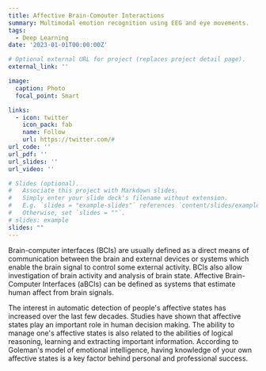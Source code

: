 ```yaml
---
title: Affective Brain-Comouter Interactions
summary: Multimodal emotion recognition using EEG and eye movements.
tags:
  - Deep Learning
date: '2023-01-01T00:00:00Z'

# Optional external URL for project (replaces project detail page).
external_link: ''

image:
  caption: Photo
  focal_point: Smart

links:
  - icon: twitter
    icon_pack: fab
    name: Follow
    url: https://twitter.com/#
url_code: ''
url_pdf: ''
url_slides: ''
url_video: ''

# Slides (optional).
#   Associate this project with Markdown slides.
#   Simply enter your slide deck's filename without extension.
#   E.g. `slides = "example-slides"` references `content/slides/example-slides.md`.
#   Otherwise, set `slides = ""`.
# slides: example
slides: ""
---
```


Brain-computer interfaces (BCIs) are usually defined as a direct means of communication between the brain and external devices or systems which enable the brain signal to control some external activity. BCIs also allow investigation of brain activity and analysis of brain state. Affective Brain-Computer Interfaces (aBCIs) can be defined as systems that estimate human affect from brain signals. 

The interest in automatic detection of people's affective states has increased over the last few decades. Studies have shown that affective states play an important role in human decision making. The ability to manage one's affective states is also related to the abilities of logical reasoning, learning and extracting important information. According to Goleman's model of emotional intelligence, having knowledge of your own affective states is a key factor behind personal and professional success.

